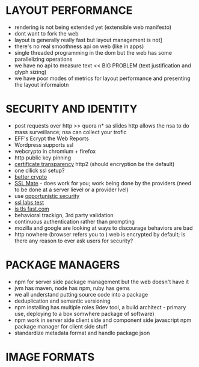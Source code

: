 LAYOUT PERFORMANCE
==================
* rendering is not being extended yet (extensible web manifesto)
* dont want to fork the web
* layout is generally really fast but layout management is not]
* there's no real smoothness api on web (like in apps)
* single threaded programming in the dom but the web has some parallelizing operations
* we have no api to measure text << BIG PROBLEM (text justification and glyph sizing)
* we have poor modes of metrics for layout performance and presenting the layout informaiotn

SECURITY AND IDENTITY
=====================
* post requests over http >> quora
n* sa slides http allows the nsa to do mass surveillance; nsa can collect your trofic
* EFF's Ecrypt the Web Reports
* Wordpress supports ssl
* webcrypto in chromium + firefox
* http public key pinning
* [certificate transparency](http://www.certificate-transparency.org/)
http2 (should encryption be the default)
* one cllick ssl setup?
* [better crypto](https://bettercrypto.org/)
* [SSL Mate](https://sslmate.com/) - does work for you; work being done by the providers (need to be done at a server lievel or a provider lvel)
* use [opportunistic security](http://tools.ietf.org/html/draft-dukhovni-opportunistic-security-00)
* [ssl labs test](https://www.ssllabs.com/ssltest/)
* [is tls fast.com](https://istlsfastyet.com/)
* behavioral trackign, 3rd party validation
* continuous authentication rather than prompting
* mozilla and google are looking at ways to discourage behaviors are bad
* http nowhere (browser refers you to ) web is encrypted by default; is there any reason to ever ask users for security?

PACKAGE MANAGERS
=================
* npm for server side package management but the web doesn't have it
* jvm has maven, node has npm, ruby has gems
* we all understand putting source code into a package
* deduplication and semantic versioning
* npm installing has multiple roles 9dev tool, a build architect - primary use, deploying to a box somwhere package of software)
* npm work in server side client side and component side javascript
npm package manager for client side stuff
* standardize metadata format and handle package json

IMAGE FORMATS
=============
